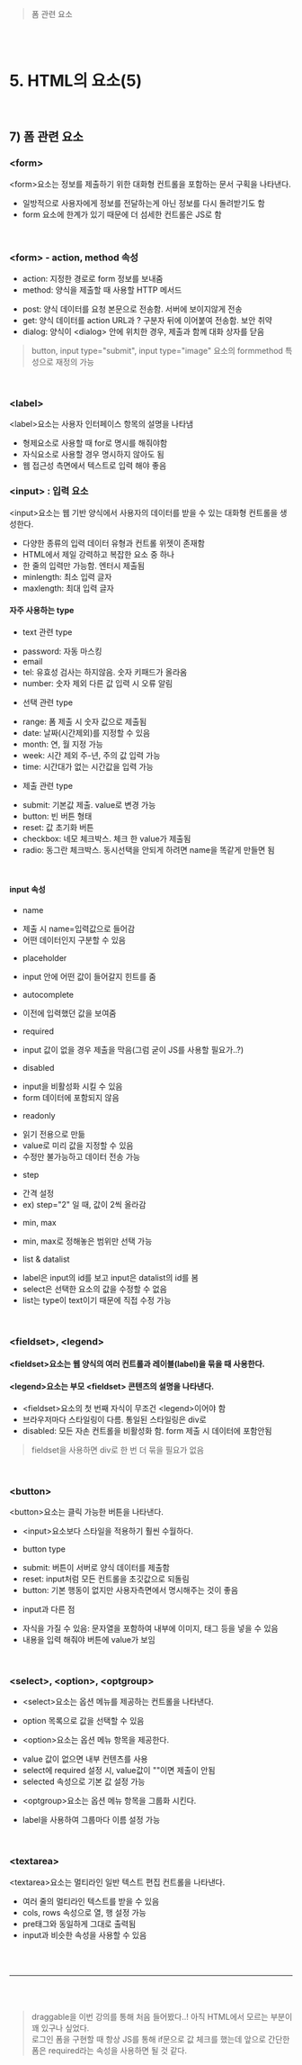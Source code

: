 > 폼 관련 요소

<br>
<br>

# 5. HTML의 요소(5)
  
<br>

## 7) 폼 관련 요소
### &lt;form&gt;
&lt;form&gt;요소는 정보를 제출하기 위한 대화형 컨트롤을 포함하는 문서 구획을 나타낸다.

- 일방적으로 사용자에게 정보를 전달하는게 아닌 정보를 다시 돌려받기도 함
- form 요소에 한계가 있기 때문에 더 섬세한 컨트롤은 JS로 함

<br>

### &lt;form&gt; - action, method 속성

* action: 지정한 경로로 form 정보를 보내줌
* method: 양식을 제출할 때 사용할 HTTP 메서드
- post: 양식 데이터를 요청 본문으로 전송함. 서버에 보이지않게 전송
- get: 양식 데이터를 action URL과 ? 구분자 뒤에 이어붙여 전송함. 보안 취약
- dialog: 양식이 &lt;dialog&gt; 안에 위치한 경우, 제출과 함께 대화 상자를 닫음

> button, input type="submit", input type="image" 요소의 formmethod 특성으로 재정의 가능

<br>

### &lt;label&gt;
&lt;label&gt;요소는 사용자 인터페이스 항목의 설명을 나타냄

- 형제요소로 사용할 때 for로 명시를 해줘야함
- 자식요소로 사용할 경우 명시하지 않아도 됨
- 웹 접근성 측면에서 텍스트로 입력 해야 좋음

### &lt;input&gt; : 입력 요소
&lt;input&gt;요소는 웹 기반 양식에서 사용자의 데이터를 받을 수 있는 대화형 컨트롤을 생성한다.

- 다양한 종류의 입력 데이터 유형과 컨트롤 위젯이 존재함
- HTML에서 제일 강력하고 복잡한 요소 중 하나
- 한 줄의 입력만 가능함. 엔터시 제출됨
- minlength: 최소 입력 글자
- maxlength: 최대 입력 글자 <!-- 브라우저마다 뜨는 팁이 다름 -->
#### 자주 사용하는 type
* text 관련 type
- password: 자동 마스킹
- email
- tel: 유효성 검사는 하지않음. 숫자 키패드가 올라옴
- number: 숫자 제외 다른 값 입력 시 오류 알림
* 선택 관련 type
- range: 폼 제출 시 숫자 값으로 제출됨
- date: 날짜(시간제외)를 지정할 수 있음
- month: 연, 월 지정 가능
- week: 시간 제외 주-년, 주의 값 입력 가능
- time: 시간대가 없는 시간값을 입력 가능
* 제출 관련 type
- submit: 기본값 제출. value로 변경 가능
- button: 빈 버튼 형태
- reset: 값 초기화 버튼
- checkbox: 네모 체크박스. 체크 한 value가 제출됨
- radio: 동그란 체크박스. 동시선택을 안되게 하려면 name을 똑같게 만들면 됨

<br>

#### input 속성
* name
- 제출 시 name=입력값으로 들어감
- 어떤 데이터인지 구분할 수 있음

* placeholder
- input 안에 어떤 값이 들어갈지 힌트를 줌

* autocomplete
- 이전에 입력했던 값을 보여줌

* required
- input 값이 없을 경우 제출을 막음(그럼 굳이 JS를 사용할 필요가..?)

* disabled
- input을 비활성화 시킬 수 있음
- form 데이터에 포함되지 않음

* readonly
- 읽기 전용으로 만듦
- value로 미리 값을 지정할 수 있음
- 수정만 불가능하고 데이터 전송 가능

* step
- 간격 설정
- ex) step="2" 일 때, 값이 2씩 올라감

* min, max
- min, max로 정해놓은 범위만 선택 가능

* list & datalist
- label은 input의 id를 보고 input은 datalist의 id를 봄
- select은 선택한 요소의 값을 수정할 수 없음
- list는 type이 text이기 때문에 직접 수정 가능

<br>

### &lt;fieldset&gt;, &lt;legend&gt;
#### &lt;fieldset&gt;요소는 웹 양식의 여러 컨트롤과 레이블(label)을 묶을 때 사용한다.
#### &lt;legend&gt;요소는 부모 &lt;fieldset&gt; 콘텐츠의 설명을 나타낸다.

- &lt;fieldset&gt;요소의 첫 번째 자식이 무조건 &lt;legend&gt;이어야 함
- 브라우저마다 스타일링이 다름. 통일된 스타일링은 div로
- disabled: 모든 자손 컨트롤을 비활성화 함. form 제출 시 데이터에 포함안됨

> fieldset을 사용하면 div로 한 번 더 묶을 필요가 없음

<br>

### &lt;button&gt;
&lt;button&gt;요소는 클릭 가능한 버튼을 나타낸다.

- &lt;input&gt;요소보다 스타일을 적용하기 훨씬 수월하다.

* button type
- submit: 버튼이 서버로 양식 데이터를 제출함
- reset: input처럼 모든 컨트롤을 초깃값으로 되돌림
- button: 기본 행동이 없지만 사용자측면에서 명시해주는 것이 좋음

* input과 다른 점
- 자식을 가질 수 있음: 문자열을 포함하여 내부에 이미지, 태그 등을 넣을 수 있음
- 내용을 입력 해줘야 버튼에 value가 보임

<br>

### &lt;select&gt;, &lt;option&gt;, &lt;optgroup&gt;
* &lt;select&gt;요소는 옵션 메뉴를 제공하는 컨트롤을 나타낸다.
- option 목록으로 값을 선택할 수 있음

* &lt;option&gt;요소는 옵션 메뉴 항목을 제공한다.
- value 값이 없으면 내부 컨텐츠를 사용
- select에 required 설정 시, value값이 ""이면 제출이 안됨
- selected 속성으로 기본 값 설정 가능

* &lt;optgroup&gt;요소는 옵션 메뉴 항목을 그룹화 시킨다.
- label을 사용하여 그룹마다 이름 설정 가능

<br>

### &lt;textarea&gt;
&lt;textarea&gt;요소는 멀티라인 일반 텍스트 편집 컨트롤을 나타낸다.

- 여러 줄의 멀티라인 텍스트를 받을 수 있음
- cols, rows 속성으로 열, 행 설정 가능
- pre태그와 동일하게 그대로 출력됨
- input과 비슷한 속성을 사용할 수 있음

<br>
<br>

------

<br>
<br>

> draggable을 이번 강의를 통해 처음 들어봤다..! 아직 HTML에서 모르는 부분이 꽤 있구나 싶었다.<br>
> 로그인 폼을 구현할 때 항상 JS를 통해 if문으로 값 체크를 했는데 앞으로 간단한 폼은 required라는 속성을 사용하면 될 것 같다.